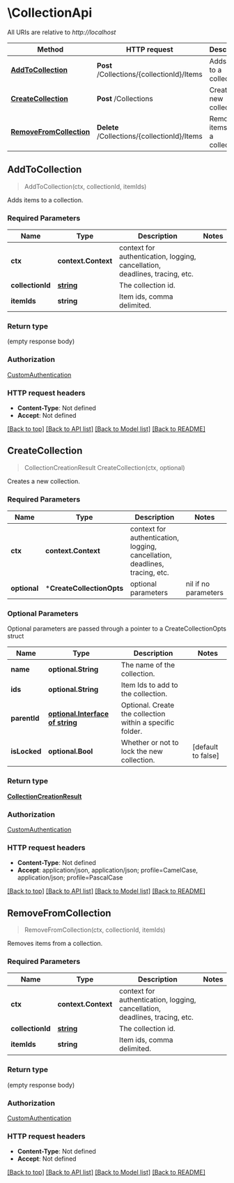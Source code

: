 # \CollectionApi

All URIs are relative to *http://localhost*

Method | HTTP request | Description
------------- | ------------- | -------------
[**AddToCollection**](CollectionApi.md#AddToCollection) | **Post** /Collections/{collectionId}/Items | Adds items to a collection.
[**CreateCollection**](CollectionApi.md#CreateCollection) | **Post** /Collections | Creates a new collection.
[**RemoveFromCollection**](CollectionApi.md#RemoveFromCollection) | **Delete** /Collections/{collectionId}/Items | Removes items from a collection.



## AddToCollection

> AddToCollection(ctx, collectionId, itemIds)

Adds items to a collection.

### Required Parameters


Name | Type | Description  | Notes
------------- | ------------- | ------------- | -------------
**ctx** | **context.Context** | context for authentication, logging, cancellation, deadlines, tracing, etc.
**collectionId** | [**string**](.md)| The collection id. | 
**itemIds** | **string**| Item ids, comma delimited. | 

### Return type

 (empty response body)

### Authorization

[CustomAuthentication](../README.md#CustomAuthentication)

### HTTP request headers

- **Content-Type**: Not defined
- **Accept**: Not defined

[[Back to top]](#) [[Back to API list]](../README.md#documentation-for-api-endpoints)
[[Back to Model list]](../README.md#documentation-for-models)
[[Back to README]](../README.md)


## CreateCollection

> CollectionCreationResult CreateCollection(ctx, optional)

Creates a new collection.

### Required Parameters


Name | Type | Description  | Notes
------------- | ------------- | ------------- | -------------
**ctx** | **context.Context** | context for authentication, logging, cancellation, deadlines, tracing, etc.
 **optional** | ***CreateCollectionOpts** | optional parameters | nil if no parameters

### Optional Parameters

Optional parameters are passed through a pointer to a CreateCollectionOpts struct


Name | Type | Description  | Notes
------------- | ------------- | ------------- | -------------
 **name** | **optional.String**| The name of the collection. | 
 **ids** | **optional.String**| Item Ids to add to the collection. | 
 **parentId** | [**optional.Interface of string**](.md)| Optional. Create the collection within a specific folder. | 
 **isLocked** | **optional.Bool**| Whether or not to lock the new collection. | [default to false]

### Return type

[**CollectionCreationResult**](CollectionCreationResult.md)

### Authorization

[CustomAuthentication](../README.md#CustomAuthentication)

### HTTP request headers

- **Content-Type**: Not defined
- **Accept**: application/json, application/json; profile=CamelCase, application/json; profile=PascalCase

[[Back to top]](#) [[Back to API list]](../README.md#documentation-for-api-endpoints)
[[Back to Model list]](../README.md#documentation-for-models)
[[Back to README]](../README.md)


## RemoveFromCollection

> RemoveFromCollection(ctx, collectionId, itemIds)

Removes items from a collection.

### Required Parameters


Name | Type | Description  | Notes
------------- | ------------- | ------------- | -------------
**ctx** | **context.Context** | context for authentication, logging, cancellation, deadlines, tracing, etc.
**collectionId** | [**string**](.md)| The collection id. | 
**itemIds** | **string**| Item ids, comma delimited. | 

### Return type

 (empty response body)

### Authorization

[CustomAuthentication](../README.md#CustomAuthentication)

### HTTP request headers

- **Content-Type**: Not defined
- **Accept**: Not defined

[[Back to top]](#) [[Back to API list]](../README.md#documentation-for-api-endpoints)
[[Back to Model list]](../README.md#documentation-for-models)
[[Back to README]](../README.md)

